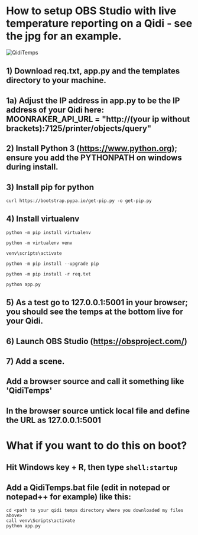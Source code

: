 # How to setup OBS Studio with live temperature reporting on a Qidi - see the jpg for an example.

![QidiTemps](https://github.com/user-attachments/assets/934ac6c8-f1c0-49f2-95ad-e5aa604acede)

## 1) Download req.txt, app.py and the templates directory to your machine.

## 1a) Adjust the IP address in app.py to be the IP address of your Qidi here: MOONRAKER_API_URL = "http://(your ip without brackets):7125/printer/objects/query"

## 2) Install Python 3 (https://www.python.org); ensure you add the PYTHONPATH on windows during install.

## 3) Install pip for python

```curl https://bootstrap.pypa.io/get-pip.py -o get-pip.py```

## 4) Install virtualenv

```python -m pip install virtualenv```

```python -m virtualenv venv```

```venv\scripts\activate```

```python -m pip install --upgrade pip```

```python -m pip install -r req.txt```

```python app.py```

## 5) As a test go to 127.0.0.1:5001 in your browser; you should see the temps at the bottom live for your Qidi.

## 6) Launch OBS Studio (https://obsproject.com/)

## 7) Add a scene.

## Add a browser source and call it something like 'QidiTemps'

## In the browser source untick local file and define the URL as 127.0.0.1:5001

# What if you want to do this on boot?

## Hit Windows key + R, then type ```shell:startup```

## Add a QidiTemps.bat file (edit in notepad or notepad++ for example) like this: 

```@echo off
cd <path to your qidi temps directory where you downloaded my files above>
call venv\Scripts\activate
python app.py
```


